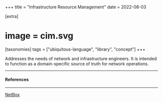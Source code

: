 +++
title = "Infrastructure Resource Management"
date = 2022-08-03

[extra]
#  image = cim.svg
[taxonomies]
   tags = ["ubiquitous-language", "library", "concept"]
+++

Addresses the needs of network and infrastructure engineers. It is intended to function as a domain-specific source of truth for network operations.

---

#### References

---

[NetBox](https://github.com/netbox-community/netbox)
